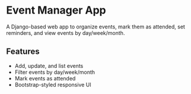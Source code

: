 # Event Manager App

A Django-based web app to organize events, mark them as attended, set reminders, and view events by day/week/month.

## Features
- Add, update, and list events
- Filter events by day/week/month
- Mark events as attended
- Bootstrap-styled responsive UI
